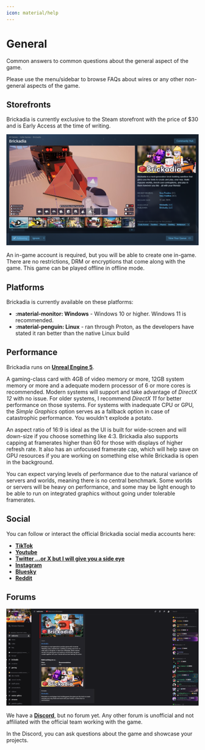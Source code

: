 ```yaml
---
icon: material/help
---
```


# General

Common answers to common questions about the general aspect of the game.

Please use the menu/sidebar to browse FAQs about wires or any other
non-general aspects of the game.

## Storefronts

Brickadia is currently exclusive to the Steam storefront with the price of $30
and is Early Access at the time of writing.

![Brickadia's Steam page.](../assets/pictures/static/faq-general-storefronts-steam.png)

An in-game account is required, but you will be able to create one in-game.
There are no restrictions, DRM or encryptions that come along with the game.
This game can be played offline in offline mode.

## Platforms

Brickadia is currently available on these platforms:

* **:material-monitor: Windows** - Windows 10 or higher. Windows 11 is recommended.
* **:material-penguin: Linux** - ran through Proton, as the developers have stated
it ran better than the native Linux build

## Performance

Brickadia runs on [**Unreal Engine 5**](https://www.unrealengine.com/).

A gaming-class card with 4GB of video memory or more, 12GB system memory or more and a
adequate modern processor of 6 or more cores is recommended. Modern systems will support
and take advantage of *DirectX 12* with no issue. For older systems, I recommend *DirectX 11*
for better performance on those systems. For systems with inadequate CPU or GPU, the
*Simple Graphics* option serves as a fallback option in case of catastrophic performance.
You wouldn't explode a potato.

An aspect ratio of 16:9 is ideal as the UI is built for wide-screen and will down-size
if you choose something like 4:3. Brickadia also supports capping at framerates higher
than 60 for those with displays of higher refresh rate. It also has an unfocused framerate
cap, which will help save on GPU resources if you are working on something else while
Brickadia is open in the background.

You can expect varying levels of performance due to the natural variance of
servers and worlds, meaning there is no central benchmark. Some worlds or servers
will be heavy on performance, and some may be light enough to be able to run
on integrated graphics without going under tolerable framerates.

## Social

You can follow or interact the official Brickadia social media accounts here:

* [**TikTok**](https://www.tiktok.com/@brickadia)
* [**Youtube**](https://youtube.com/@brickadia)
* [**Twitter ...or X but I will give you a side eye**](https://twitter.com/brickadiagame)
* [**Instagram**](https://www.instagram.com/brickadiagame/)
* [**Bluesky**](https://bsky.app/profile/brickadia.com)
* [**Reddit**](https://reddit.com/r/brickadia)

## Forums

![Brickadia's Discord.](../assets/pictures/static/faq-general-forums-discord.png)

We have a [**Discord**](https://discord.gg/brickadia), but no forum yet.
Any other forum is unofficial and not affiliated with the official team working
with the game.

In the Discord, you can ask questions about the game
and showcase your projects.
